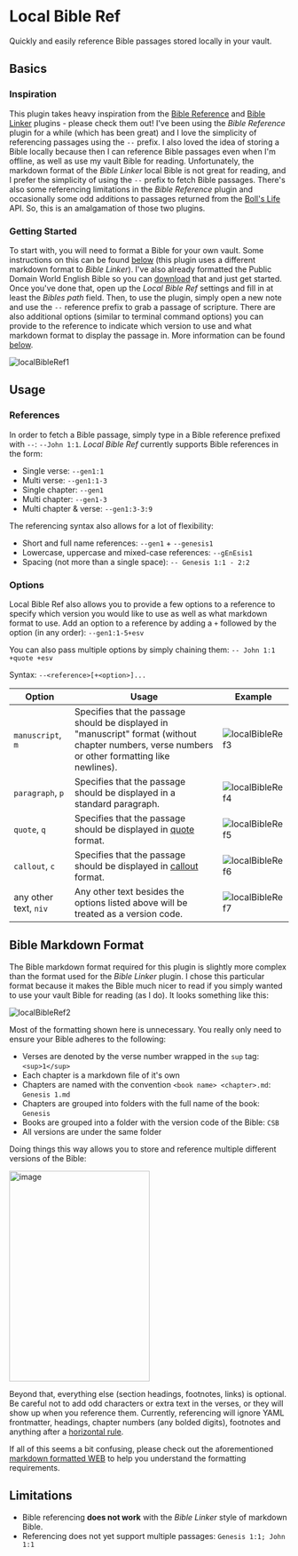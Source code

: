 # Local Bible Ref

Quickly and easily reference Bible passages stored locally in your vault.

## Basics

### Inspiration

This plugin takes heavy inspiration from the [Bible Reference](https://github.com/tim-hub/obsidian-bible-reference) and [Bible Linker](https://github.com/kuchejak/obsidian-bible-linker-plugin) plugins - please check them out! I've been using the *Bible Reference* plugin for a while (which has been great) and I love the simplicity of referencing passages using the `--` prefix. I also loved the idea of storing a Bible locally because then I can reference Bible passages even when I'm offline, as well as use my vault Bible for reading. Unfortunately, the markdown format of the *Bible Linker* local Bible is not great for reading, and I prefer the simplicity of using the `--` prefix to fetch Bible passages. There's also some referencing limitations in the *Bible Reference* plugin and occasionally some odd additions to passages returned from the [Boll's Life](https://bolls.life/) API. So, this is an amalgamation of those two plugins. 

### Getting Started

To start with, you will need to format a Bible for your own vault. Some instructions on this can be found [below](#bible-markdown-format) (this plugin uses a different markdown format to *Bible Linker*). I've also already formatted the Public Domain World English Bible so you can [download](https://github.com/camelChief/markdown-webp) that and just get started. Once you've done that, open up the *Local Bible Ref* settings and fill in at least the *Bibles path* field. Then, to use the plugin, simply open a new note and use the `--` reference prefix to grab a passage of scripture. There are also additional options (similar to terminal command options) you can provide to the reference to indicate which version to use and what markdown format to display the passage in. More information can be found [below](#usage).

![localBibleRef1](https://github.com/user-attachments/assets/b8b5440b-8f47-4462-987e-a52791d758be)

## Usage

### References

In order to fetch a Bible passage, simply type in a Bible reference prefixed with `--`: `--John 1:1`. *Local Bible Ref* currently supports Bible references in the form:

- Single verse: `--gen1:1`
- Multi verse: `--gen1:1-3`
- Single chapter: `--gen1`
- Multi chapter: `--gen1-3`
- Multi chapter & verse: `--gen1:3-3:9`

The referencing syntax also allows for a lot of flexibility:

- Short and full name references: `--gen1` + `--genesis1`
- Lowercase, uppercase and mixed-case references: ``--gEnEsis1``
- Spacing (not more than a single space): `-- Genesis 1:1 - 2:2`

### Options

Local Bible Ref also allows you to provide a few options to a reference to specify which version you would like to use as well as what markdown format to use. Add an option to a reference by adding a `+` followed by the option (in any order): `--gen1:1-5+esv`

You can also pass multiple options by simply chaining them: `-- John 1:1 +quote +esv`

Syntax: `--<reference>[+<option>]...`

| Option                | Usage                                                                                                                                             | Example                     |
| --------------------- | ------------------------------------------------------------------------------------------------------------------------------------------------- | --------------------------- |
| `manuscript`, `m`     | Specifies that the passage should be displayed in "manuscript" format (without chapter numbers, verse numbers or other formatting like newlines). | ![localBibleRef3](https://github.com/user-attachments/assets/736e38e3-f05e-41c0-9d0a-d27145e50e30) |
| `paragraph`, `p`      | Specifies that the passage should be displayed in a standard paragraph.                                                                           | ![localBibleRef4](https://github.com/user-attachments/assets/d62dc0f0-4d4b-4468-b53a-b87a2f3b5384) |
| `quote`, `q`          | Specifies that the passage should be displayed in [quote](https://help.obsidian.md/Editing+and+formatting/Basic+formatting+syntax#Quotes) format. | ![localBibleRef5](https://github.com/user-attachments/assets/59cd0a61-de28-4c51-ac38-9faf71c2e391) |
| `callout`, `c`        | Specifies that the passage should be displayed in [callout](https://help.obsidian.md/Editing+and+formatting/Callouts) format.                     | ![localBibleRef6](https://github.com/user-attachments/assets/2256aa40-02cc-4f08-beec-e99c169855ce) |
| any other text, `niv` | Any other text besides the options listed above will be treated as a version code.                                                                | ![localBibleRef7](https://github.com/user-attachments/assets/a7c75752-6572-482d-a807-c2dc20f1ed28) |

## Bible Markdown Format

The Bible markdown format required for this plugin is slightly more complex than the format used for the *Bible Linker* plugin. I chose this particular format because it makes the Bible much nicer to read if you simply wanted to use your vault Bible for reading (as I do). It looks something like this:

![localBibleRef2](https://github.com/user-attachments/assets/e5fc4ca1-bc9d-4fbb-b20c-e94c693d0660)

Most of the formatting shown here is unnecessary. You really only need to ensure your Bible adheres to the following:

- Verses are denoted by the verse number wrapped in the `sup` tag: `<sup>1</sup>`
- Each chapter is a markdown file of it's own
- Chapters are named with the convention `<book name> <chapter>.md`: `Genesis 1.md`
- Chapters are grouped into folders with the full name of the book: `Genesis`
- Books are grouped into a folder with the version code of the Bible: `CSB`
- All versions are under the same folder

Doing things this way allows you to store and reference multiple different versions of the Bible:

<img width="253" height="379" alt="image" src="https://github.com/user-attachments/assets/5804ceab-e69d-4b7f-a58d-3f9b5a89e3fc" />

Beyond that, everything else (section headings, footnotes, links) is optional. Be careful not to add odd characters or extra text in the verses, or they will show up when you reference them. Currently, referencing will ignore YAML frontmatter, headings, chapter numbers (any bolded digits), footnotes and anything after a [horizontal rule](https://help.obsidian.md/Editing+and+formatting/Basic+formatting+syntax#Horizontal+rule).

If all of this seems a bit confusing, please check out the aforementioned [markdown formatted WEB](https://github.com/camelChief/markdown-webp) to help you understand the formatting requirements.

## Limitations

- Bible referencing **does not work** with the *Bible Linker* style of markdown Bible.
- Referencing does not yet support multiple passages: `Genesis 1:1; John 1:1`
